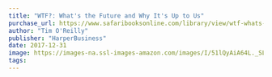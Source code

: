 ```yaml
---
title: "WTF?: What's the Future and Why It's Up to Us"
purchase_url: https://www.safaribooksonline.com/library/view/wtf-whats-the/9780062565723/
author: "Tim O'Reilly"
publisher: "HarperBusiness"
date: 2017-12-31
image: https://images-na.ssl-images-amazon.com/images/I/51lQyAiA64L._SL75_.jpg
tags:
---
```


